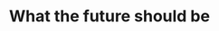 ---
pid: RS23
title: What the future should be
location_transcription: Rittenhouse Square
zipcode: 
outside_phl: 
neighborhood: 
age: '11'
age_range: 6-13
instagram: 
image_file_name: RS_23.jpg
proposal_transcription: |-
  Save the Future Through saving the Environment
  [recycling symbols]
topic: Environment,Sustainability
topic_summary: 0, 0
type: Arch,Other No Form
keywords_other: 
credit: Tristan M. Davolos-Guillen
image_labels: 
twitter: 
facebook: 
permalink: "/monuments/rs23/"
layout: item-page
---